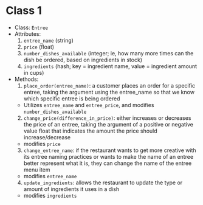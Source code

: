 # Class 1

* Class: `Entree`
* Attributes:
  1. `entree_name` (string)
  2. `price` (float)
  3. `number_dishes_available` (integer; ie, how many more times can the dish be ordered, based on ingredients in stock)
  4. `ingredients` (hash; key = ingredient name, value = ingredient amount in cups)
* Methods:
  1. `place_order(entree_name)`: a customer places an order for a specific entree, taking the argument using the entree_name so that we know which specific entree is being ordered
    * Utilizes `entree_name` and `entree_price`, and modifies `number_dishes_available`
  2. `change_price(difference_in_price)`: either increases or decreases the price of an entree, taking the argument of a positive or negative value float that indicates the amount the price should increase/decrease
    * modifies `price`
  3. `change_entree_name`: if the restaurant wants to get more creative with its entree naming practices or wants to make the name of an entree better represent what it is, they can change the name of the entree menu item
    * modifies `entree_name`
  4. `update_ingredients`: allows the restaurant to update the type or amount of ingredients it uses in a dish
    * modifies `ingredients`
